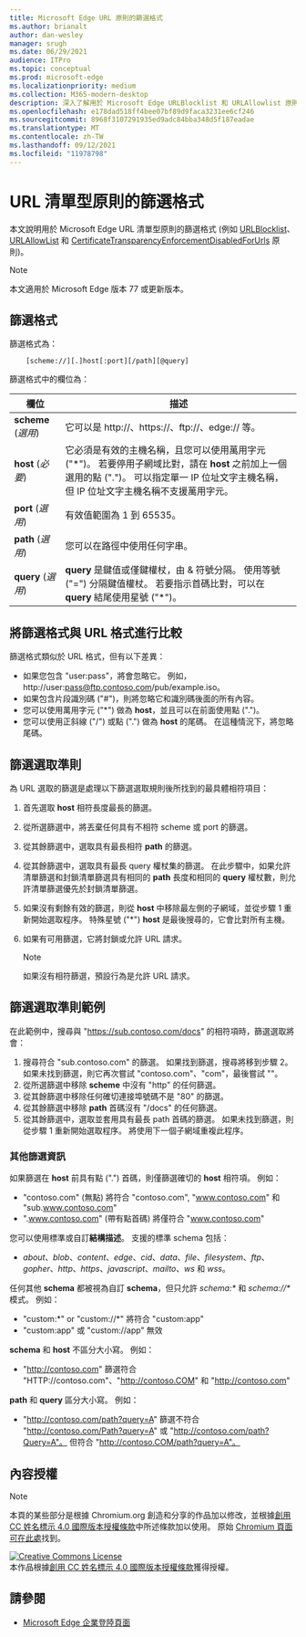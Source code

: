 ```yaml
---
title: Microsoft Edge URL 原則的篩選格式
ms.author: brianalt
author: dan-wesley
manager: srugh
ms.date: 06/29/2021
audience: ITPro
ms.topic: conceptual
ms.prod: microsoft-edge
ms.localizationpriority: medium
ms.collection: M365-modern-desktop
description: 深入了解用於 Microsoft Edge URLBlocklist 和 URLAllowlist 原則的篩選格式。
ms.openlocfilehash: e178dad518ff4bee07bf89d9faca3231ee6cf246
ms.sourcegitcommit: 8968f3107291935ed9adc84bba348d5f187eadae
ms.translationtype: MT
ms.contentlocale: zh-TW
ms.lasthandoff: 09/12/2021
ms.locfileid: "11978798"
---
```

# <a name="filter-format-for-url-list-based-policies"></a>URL 清單型原則的篩選格式

本文說明用於 Microsoft Edge URL 清單型原則的篩選格式 (例如 [URLBlocklist](microsoft-edge-policies.md#urlblocklist)、[URLAllowList](microsoft-edge-policies.md#urlallowlist) 和 [CertificateTransparencyEnforcementDisabledForUrls](microsoft-edge-policies.md#certificatetransparencyenforcementdisabledforurls) 原則)。

> [!NOTE]
> 本文適用於 Microsoft Edge 版本 77 或更新版本。

## <a name="the-filter-format"></a>篩選格式

篩選格式為：

```
    [scheme://][.]host[:port][/path][@query]
```

篩選格式中的欄位為：

| 欄位 | 描述 |
| --- | --- |
| **scheme** (*選用*) | 它可以是 http://、https://、ftp://、edge:// 等。 |
| **host** (*必要*) | 它必須是有效的主機名稱，且您可以使用萬用字元 ("\*")。 若要停用子網域比對，請在 **host** 之前加上一個選用的點 (".")。 可以指定單一 IP 位址文字主機名稱，但 IP 位址文字主機名稱不支援萬用字元。 |
| **port** (*選用*) | 有效值範圍為 1 到 65535。 |
| **path** (*選用*) | 您可以在路徑中使用任何字串。 |
| **query** (*選用*) | **query** 是鍵值或僅鍵權杖，由 & 符號分隔。 使用等號 ("=") 分隔鍵值權杖。 若要指示首碼比對，可以在 **query** 結尾使用星號 ("\*")。 |

## <a name="comparing-the-filter-format-to-the-url-format"></a>將篩選格式與 URL 格式進行比較

篩選格式類似於 URL 格式，但有以下差異：

- 如果您包含 "user:pass"，將會忽略它。 例如，http://user:pass@ftp.contoso.com/pub/example.iso。
- 如果包含片段識別碼 ("#")，則將忽略它和識別碼後面的所有內容。
- 您可以使用萬用字元 ("*") 做為 **host**，並且可以在前面使用點 (".")。
- 您可以使用正斜線 ("/") 或點 (".") 做為 **host** 的尾碼。 在這種情況下，將忽略尾碼。

## <a name="filter-selection-criteria"></a>篩選選取準則

為 URL 選取的篩選是處理以下篩選選取規則後所找到的最具體相符項目：

1. 首先選取 **host** 相符長度最長的篩選。
2. 從所選篩選中，將丟棄任何具有不相符 scheme 或 port 的篩選。
3. 從其餘篩選中，選取具有最長相符 **path** 的篩選。
4. 從其餘篩選中，選取具有最長 query 權杖集的篩選。 在此步驟中，如果允許清單篩選和封鎖清單篩選具有相同的 **path** 長度和相同的 **query** 權杖數，則允許清單篩選優先於封鎖清單篩選。
5. 如果沒有剩餘有效的篩選，則從 **host** 中移除最左側的子網域，並從步驟 1 重新開始選取程序。 特殊星號 ("*") **host** 是最後搜尋的，它會比對所有主機。
6. 如果有可用篩選，它將封鎖或允許 URL 請求。

   >[!NOTE]
   >如果沒有相符篩選，預設行為是允許 URL 請求。

## <a name="example-filter-selection-criteria"></a>篩選選取準則範例

在此範例中，搜尋與 "https://sub.contoso.com/docs" 的相符項時，篩選選取將會：

1. 搜尋符合 "sub.contoso.com" 的篩選。 如果找到篩選，搜尋將移到步驟 2。 如果未找到篩選，則它再次嘗試 "contoso.com"、"com"，最後嘗試 ""。
2. 從所選篩選中移除 **scheme** 中沒有 "http" 的任何篩選。
3. 從其餘篩選中移除任何確切連接埠號碼不是 "80" 的篩選。
4. 從其餘篩選中移除 **path** 首碼沒有 "/docs" 的任何篩選。
5. 從其餘篩選中，選取並套用具有最長 path 首碼的篩選。 如果未找到篩選，則從步驟 1 重新開始選取程序。 將使用下一個子網域重複此程序。

### <a name="additional-filter-information"></a>其他篩選資訊

如果篩選在 **host** 前具有點 (".") 首碼，則僅篩選確切的 **host** 相符項。 例如：

- "contoso.com" (無點) 將符合 "contoso.com", "www.contoso.com" 和 "sub.www.contoso.com"
- ".www.contoso.com" (帶有點首碼) 將僅符合 "www.contoso.com"

您可以使用標準或自訂**結構描述**。 支援的標準 schema 包括：

- _about_、_blob_、_content_、_edge_、_cid_、_data_、_file_、_filesystem_、_ftp_、_gopher_、_http_、_https_、_javascript_、_mailto_、_ws_ 和 _wss_。

任何其他 **schema** 都被視為自訂 **schema**，但只允許 _schema:*_ 和 _schema://*_ 模式。 例如：

- "custom:\*" or "custom://\*" 將符合 "custom:app"
- "custom:app" 或 "custom://app" 無效

**schema** 和 **host** 不區分大小寫。 例如：

- "http://contoso.com" 篩選符合 "HTTP://contoso.com"、"http://contoso.COM" 和 "http://contoso.com"

**path** 和 **query** 區分大小寫。 例如：

- "http://contoso.com/path?query=A" 篩選不符合 "http://contoso.com/Path?query=A" 或 "http://contoso.com/path?Query=A"。 但符合 "http://contoso.COM/path?query=A"。

## <a name="content-license"></a>內容授權

> [!NOTE]
> 本頁的某些部分是根據 Chromium.org 創造和分享的作品加以修改，並根據[創用 CC 姓名標示 4.0 國際版本授權條款](http://creativecommons.org/licenses/by/4.0/)中所述條款加以使用。 原始 [Chromium 頁面可在此處](https://www.chromium.org/administrators/url-blacklist-filter-format)找到。
  
<a rel="license" href="http://creativecommons.org/licenses/by/4.0/"><img alt="Creative Commons License" style="border-width:0" src="https://i.creativecommons.org/l/by/4.0/88x31.png" /></a><br />本作品根據<a rel="license" href="http://creativecommons.org/licenses/by/4.0/">創用 CC 姓名標示 4.0 國際版本授權條款</a>獲得授權。

## <a name="see-also"></a>請參閱

- [Microsoft Edge 企業登陸頁面](https://aka.ms/EdgeEnterprise)
